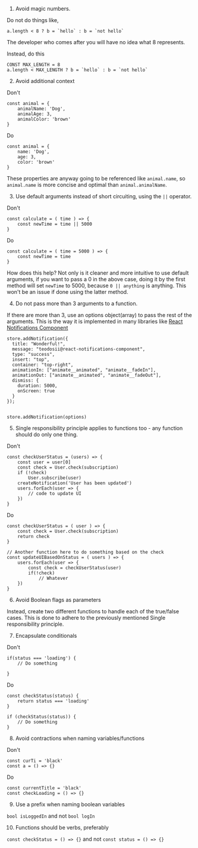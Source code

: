 

1. Avoid magic numbers.

Do not do things like, 

```
a.length < 8 ? b = `hello` : b = `not hello`
```

The developer who comes after you will have no idea what 8 represents. 

Instead, do this 

```
CONST MAX_LENGTH = 8
a.length < MAX_LENGTH ? b = `hello` : b = `not hello`
```

2. Avoid additional context

Don't
```
const animal = {
    animalName: 'Dog',
    animalAge: 3,
    animalColor: 'brown'
}
```

Do
```
const animal = {
    name: 'Dog',
    age: 3,
    color: 'brown'
}

```
These properties are anyway going to be referenced like `animal.name`, so `animal.name` is more concise and optimal
than `animal.animalName`.

3. Use default arguments instead of short circuiting, using the `||` operator.

Don't
```
const calculate = ( time ) => {
    const newTime = time || 5000
}
```

Do
```
const calculate = ( time = 5000 ) => {
    const newTime = time
}

```

How does this help? Not only is it cleaner and more intuitive to use default arguments, if you want to pass a 0 in the above case,
doing it by the first method will set `newTime` to 5000, because `0 || anything` is anything. This won't be an issue if done using the latter method.

4. Do not pass more than 3 arguments to a function.


If there are more than 3, use an options object(array) to pass the rest of the arguments. This is the way it is implemented in many
libraries like [React Notifications Component](https://www.npmjs.com/package/react-notifications-component)

```
store.addNotification({
  title: "Wonderful!",
  message: "teodosii@react-notifications-component",
  type: "success",
  insert: "top",
  container: "top-right",
  animationIn: ["animate__animated", "animate__fadeIn"],
  animationOut: ["animate__animated", "animate__fadeOut"],
  dismiss: {
    duration: 5000,
    onScreen: true
  }
});


store.addNotification(options)
```

5. Single responsibility principle applies to functions too - any function should do only one thing.

Don't
```
const checkUserStatus = (users) => {
    const user = user[0]
    const check = User.check(subscription)
    if (!check)
        User.subscribe(user)
    createNotification('User has been updated')
    users.forEach(user => {
        // code to update UI
    })
}
```

Do

```
const checkUserStatus = ( user ) => {
    const check = User.check(subscription)
    return check
}

// Another function here to do something based on the check 
const updateUIBasedOnStatus = ( users ) => {
    users.forEach(user => {
        const check = checkUserStatus(user)
        if(!check)
            // Whatever
    })
}

```

6. Avoid Boolean flags as parameters

Instead, create two different functions to handle each of the true/false cases. This is done to adhere to the previously mentioned
Single responsibility principle.

7. Encapsulate conditionals

Don't

```
if(status === 'loading') {
    // Do something

}
```

Do

```
const checkStatus(status) {
    return status === 'loading'
}

if (checkStatus(status)) {
    // Do something 
}

```

8. Avoid contractions when naming variables/functions

Don't
```
const curTi = 'black'
const a = () => {}
```

Do

```
const currentTitle = 'black'
const checkLoading = () => {}

```

9. Use a prefix when naming boolean variables

`bool isLoggedIn` and not `bool logIn`

10. Functions should be verbs, preferably

`const checkStatus = () => {}` and not `const status = () => {}`